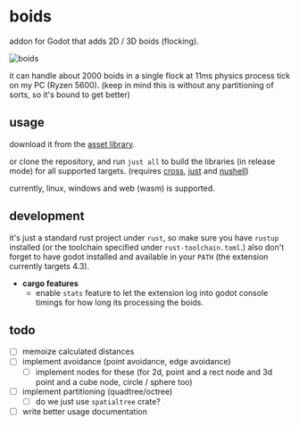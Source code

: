 # boids

addon for Godot that adds 2D / 3D boids (flocking).

![boids](./resources/boids.gif)

it can handle about 2000 boids in a single flock at 11ms physics process tick on my PC (Ryzen 5600).
(keep in mind this is without any partitioning of sorts, so it's bound to get better)

## usage

download it from the [asset library](https://godotengine.org/asset-library/asset/3284).

or clone the repository, and run `just all` to build the libraries (in release mode) for all supported targets.
(requires [cross](https://github.com/cross-rs/cross), [just](https://github.com/casey/just) and [nushell](https://github.com/nushell/nushell))

currently, linux, windows and web (wasm) is supported.

## development

it's just a standard rust project under `rust`, so make sure you have `rustup` installed (or the toolchain specified under `rust-toolchain.toml`.)
also don't forget to have godot installed and available in your `PATH` (the extension currently targets 4.3).

- **cargo features**
	- enable `stats` feature to let the extension log into godot console timings for how long its processing the boids.

## todo

- [ ] memoize calculated distances
- [ ] implement avoidance (point avoidance, edge avoidance)
	- [ ] implement nodes for these (for 2d, point and a rect node and 3d point and a cube node, circle / sphere too)
- [ ] implement partitioning (quadtree/octree)
	- [ ] do we just use `spatialtree` crate?
- [ ] write better usage documentation
